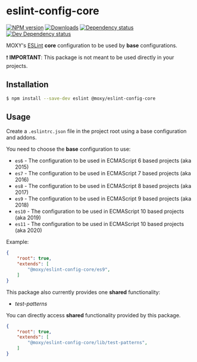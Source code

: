 # eslint-config-core

[![NPM version][npm-image]][npm-url] [![Downloads][downloads-image]][npm-url]
[![Dependency status][david-dm-image]][david-dm-url] [![Dev Dependency status][david-dm-dev-image]][david-dm-dev-url]

[npm-url]:https://npmjs.org/package/@moxy/eslint-config-core
[npm-image]:https://img.shields.io/npm/v/@moxy/eslint-config-core.svg
[downloads-image]:https://img.shields.io/npm/dm/@moxy/eslint-config-core.svg
[david-dm-url]:https://david-dm.org/moxystudio/eslint-config?path=packages/eslint-config-core
[david-dm-image]:https://img.shields.io/david/moxystudio/eslint-config.svg?path=packages/eslint-config-core
[david-dm-dev-url]:https://david-dm.org/moxystudio/eslint-config?type=dev&path=packages/eslint-config-core
[david-dm-dev-image]:https://img.shields.io/david/dev/moxystudio/eslint-config.svg?path=packages/eslint-config-core

MOXY's [ESLint](http://eslint.org/) **core** configuration to be used by **base** configurations.

❗️ **IMPORTANT**: This package is not meant to be used directly in your projects.

## Installation

```sh
$ npm install --save-dev eslint @moxy/eslint-config-core
```

## Usage

Create a `.eslintrc.json` file in the project root using a base configuration and addons.

You need to choose the **base** configuration to use:

- `es6` - The configuration to be used in ECMAScript 6 based projects (aka 2015)
- `es7` - The configuration to be used in ECMAScript 7 based projects (aka 2016)
- `es8` - The configuration to be used in ECMAScript 8 based projects (aka 2017)
- `es9` - The configuration to be used in ECMAScript 9 based projects (aka 2018)
- `es10` - The configuration to be used in ECMAScript 10 based projects (aka 2019)
- `es11` - The configuration to be used in ECMAScript 10 based projects (aka 2020)

Example:

```json
{
    "root": true,
    "extends": [
        "@moxy/eslint-config-core/es9",
    ]
}
```

This package also currently provides one **shared** functionality:

- _test-patterns_
  
You can directly access **shared** functionality provided by this package.

```json
{
    "root": true,
    "extends": [
        "@moxy/eslint-config-core/lib/test-patterns",
    ]
}
```
